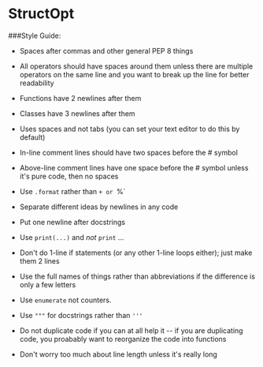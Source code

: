 # StructOpt

###Style Guide:

* Spaces after commas and other general PEP 8 things

* All operators should have spaces around them unless there are multiple operators on the same line and you want to break up the line for better readability

* Functions have 2 newlines after them

* Classes have 3 newlines after them

* Uses spaces and not tabs (you can set your text editor to do this by default)

* In-line comment lines should have two spaces before the # symbol

* Above-line comment lines have one space before the # symbol unless it's pure code, then no spaces

* Use `.format` rather than `+ or `%`

* Separate different ideas by newlines in any code

* Put one newline after docstrings

* Use `print(...)` and *not* `print` ...

* Don't do 1-line if statements (or any other 1-line loops either); just make them 2 lines

* Use the full names of things rather than abbreviations if the difference is only a few letters

* Use `enumerate` not counters.

* Use `"""` for docstrings rather than `'''`

* Do not duplicate code if you can at all help it -- if you are duplicating code, you proabably want to reorganize the code into functions

* Don't worry too much about line length unless it's really long
